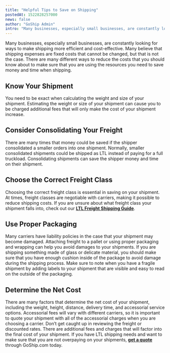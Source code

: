 ```yaml
---
title: "Helpful Tips to Save on Shipping"
postedAt: 1522828257000
news: false
author: "GoShip Admin"
intro: "Many businesses, especially small businesses, are constantly looking for ways to make shipping more efficient and cost-effective. Many believe that shipping expenses are fixed costs that cannot be changed, but that is not the case. There are many different ways to reduce the costs that you should know about to make sure that you are using the resources you need to save money and time when shipping. \n\nKnow Your Shipment\n-\n\nYou need to be exact when calculating the weight and size of your shipment. Estimating"
---
```

Many businesses, especially small businesses, are constantly looking for ways to make shipping more efficient and cost-effective. Many believe that shipping expenses are fixed costs that cannot be changed, but that is not the case. There are many different ways to reduce the costs that you should know about to make sure that you are using the resources you need to save money and time when shipping.

Know Your Shipment
------------------

You need to be exact when calculating the weight and size of your shipment. Estimating the weight or size of your shipment can cause you to be charged additional fees that will only make the cost of your shipment increase.

Consider Consolidating Your Freight
-----------------------------------

There are many times that money could be saved if the shipper consolidated a smaller orders into one shipment. Normally, smaller consolidated shipments could be shipped as LTL instead of paying for a full truckload. Consolidating shipments can save the shipper money and time on their shipment.

Choose the Correct Freight Class
--------------------------------

Choosing the correct freight class is essential in saving on your shipment. At times, freight classes are negotiable with carriers, making it possible to reduce shipping costs. If you are unsure about what freight class your shipment falls into, check out our [**LTL Freight Shipping Guide**](https://www.goship.com/blog/ltl-freight-shipping-guide/).

Use Proper Packaging
--------------------

Many carriers have liability policies in the case that your shipment may become damaged. Attaching freight to a pallet or using proper packaging and wrapping can help you avoid damages to your shipments. If you are shipping something made of glass or delicate material, you should make sure that you have enough cushion inside of the package to avoid damage during the shipping process. Make sure to note when you have a fragile shipment by adding labels to your shipment that are visible and easy to read on the outside of the packaging.

Determine the Net Cost
----------------------

There are many factors that determine the net cost of your shipment, including the weight, height, distance, delivery time, and accessorial service options. Accessorial fees will vary with different carriers, so it is important to quote your shipment with all of the accessorial charges when you are choosing a carrier. Don’t get caught up in reviewing the freight or discounted rates. There are additional fees and charges that will factor into the final cost of your shipment. If you have LTL shipping needs and want to make sure that you are not overpaying on your shipments, [**get a quote**](http://app.goship.com/#/wizard) through GoShip.com today.
